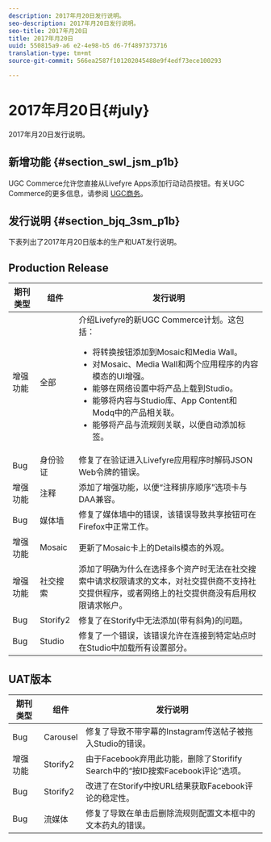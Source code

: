 ```yaml
---
description: 2017年月20日发行说明。
seo-description: 2017年月20日发行说明。
seo-title: 2017年月20日
title: 2017年月20日
uuid: 550815a9-a6 e2-4e98-b5 d6-7f4897373716
translation-type: tm+mt
source-git-commit: 566ea2587f101202045488e9f4edf73ece100293

---
```



# 2017年月20日{#july}

2017年月20日发行说明。

## 新增功能 {#section_swl_jsm_p1b}

UGC Commerce允许您直接从Livefyre Apps添加行动动员按钮。有关UGC Commerce的更多信息，请参阅 [UGC商务](../../../c-features-livefyre/c-ugc-commerce.md#c_ugc_commerce)。

## 发行说明 {#section_bjq_3sm_p1b}

下表列出了2017年月20日版本的生产和UAT发行说明。

## Production Release

| 期刊类型 | 组件 | 发行说明 |
|--- |--- |--- |
| 增强功能 | 全部 | 介绍Livefyre的新UGC Commerce计划。这包括： <br><ul><li>将转换按钮添加到Mosaic和Media Wall。 </li><li>对Mosaic、Media Wall和两个应用程序的内容模态的UI增强。 </li><li>能够在网络设置中将产品上载到Studio。</li><li> 能够将内容与Studio库、App Content和Modq中的产品相关联。</li><li> 能够将产品与流规则关联，以便自动添加标签。</li></ul> |
| Bug | 身份验证 | 修复了在验证进入Livefyre应用程序时解码JSON Web令牌的错误。 |
| 增强功能 | 注释 | 添加了增强功能，以便“注释排序顺序”选项卡与DAA兼容。 |
| Bug | 媒体墙 | 修复了媒体墙中的错误，该错误导致共享按钮可在Firefox中正常工作。 |
| 增强功能 | Mosaic | 更新了Mosaic卡上的Details模态的外观。 |
| 增强功能 | 社交搜索 | 添加了明确为什么在选择多个资产时无法在社交搜索中请求权限请求的文本，对社交提供商不支持社交提供程序，或者网络上的社交提供商没有启用权限请求帐户。 |
| Bug | Storify2 | 修复了在Storify中无法添加(带有斜角)的问题。 |
| Bug | Studio | 修复了一个错误，该错误允许在连接到特定站点时在Studio中加载所有设置部分。 |


## UAT版本

| **期刊类型** | **组件** | **发行说明** |
|---|---|---|
| Bug | Carousel | 修复了导致不带字幕的Instagram传送帖子被拖入Studio的错误。 |
| 增强功能 | Storify2 | 由于Facebook弃用此功能，删除了Storifify Search中的“按ID搜索Facebook评论”选项。 |
| Bug | Storify2 | 改进了在Storify中按URL结果获取Facebook评论的稳定性。 |
| Bug | 流媒体 | 修复了导致在单击后删除流规则配置文本框中的文本药丸的错误。 |

